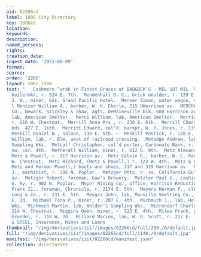 ```yaml
---
pid: 02266cd
label: 1886 City Directory
key: 1886cd
location: 
keywords: 
description: 
named_persons: 
rights: 
creation_date: 
ingest_date: '2023-08-09'
format: 
source: 
order: '2266'
layout: cmhc_item
text: "   Cashmere “wrak in Finest Graces at BABGOCK’S - MEL 187 MIL  Melville Allen,
  boilermkr, r. 524 E. 7th.  Mendenhall D. C., brick moulder, r. 139 E. 15th.  Menken
  J. W., miner, bds. Grand Pacific Hotel.  Menser Simon, water wagon, r. 800 E. 5th.
  \ Mentzer William A., barber, W. H. Eberle, 215 UWarrison av.  MERCHANTS’ FIRE INSURANCE
  CO., Newark, Stickley & Shaw, agts, DeMaineville blk, 600 Harrison av.  Merci George,
  lab, American Smelter.  Merci William, lab, American Smelter.  Merriam Edward, teamster,
  r. 216 W. Chestnut.  Merrill Anna Mrs., r. 230 E. 6th.  Merrill Charles, miner,
  bds. 427 E. 1ith.  Merritt Edward, col’d, barkpr, W. H. Jones, r. 135 W. 2d.  .
  Meskill Daniel W., saloon, 138 E. 5th. ~  Meskill Patrick, r. 138 E. 5th.  Messier
  William, lab, r. Elm, west of railroad crossing.  Metadge Andrew, lab, Holden’s
  Sampling Wks.  Metcalf Christopher, col’d porter, Carbonate Bank, r. Harrison av.,
  nw. cor. 4th.  Metherall William, miner, r. 612 E. 8th.  Metz Alexander E., clk,
  Metz & Powell, r. 317 Harrison av.  Metz Calvin G., barber, W. C. Randolph, r. 132
  W. Chestnut.  Metz Richard, (Metz & Powell,) r. 123 W. 4th.  Metz & Powell, (Richard
  Metz and Herman Powell,) boots and shoes, 317 and 319 Harrison av.  Metzger George
  J., machinist, r. 306 N. Poplar.  Metzger Otto, r. ss. California Gulch, foot Harrison
  av.  Metzger Robert, foreman, Gaw’s Brewery.  Metzler Paul G., cashier, D. & R.
  G. Ry, r. 902 N. Poplar.  Meyer Mining Co., office, Harrison Reduction Works.  Meyer
  Frank I1., foreman, Chronicle, r. 2174 E. 5th.  Meyers Herman F., clk, Leibhardt,
  Long & Co., r. 131 E. 5th.  Meygrs John, lab, Manville Smelting Co., r. rear 134
  E. 3d.  Michael Tona P., miner, r. 207 E. 4th.  Michmuch J., lab, Holden’s Sampling
  Wks.  Michmuch Martin, lab, Wolden’s Sampling Wks.  Mierendorf Charles, saloon,
  214 W. Chestnut.  Miggins Owen, miner, r. 523 E. 4th.  Miles Frank, porter, A. F.
  Grundel, r. 118 W. 2d.  Millard Marion, lab, W. D. Scott, r. 217 E. 12th.  BUCK
  & STEEL, Insurance, Mines and Loans          "
thumbnail: "/img/derivatives/iiif/images/02266cd/full/250,/0/default.jpg"
full: "/img/derivatives/iiif/images/02266cd/full/1140,/0/default.jpg"
manifest: "/img/derivatives/iiif/02266cd/manifest.json"
collection: directories
---
```

